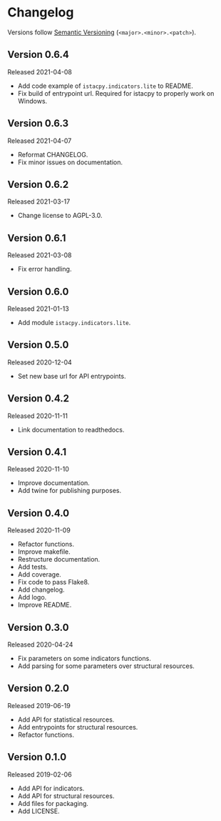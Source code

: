 # Changelog

Versions follow [Semantic Versioning](https://semver.org/) (`<major>.<minor>.<patch>`).

## Version 0.6.4

Released 2021-04-08

- Add code example of `istacpy.indicators.lite` to README.
- Fix build of entrypoint url. Required for istacpy to properly work on Windows.

## Version 0.6.3

Released 2021-04-07

- Reformat CHANGELOG.
- Fix minor issues on documentation.

## Version 0.6.2

Released 2021-03-17

- Change license to AGPL-3.0.

## Version 0.6.1

Released 2021-03-08

- Fix error handling.

## Version 0.6.0

Released 2021-01-13

- Add module `istacpy.indicators.lite`.

## Version 0.5.0

Released 2020-12-04

- Set new base url for API entrypoints.

## Version 0.4.2

Released 2020-11-11

- Link documentation to readthedocs.

## Version 0.4.1

Released 2020-11-10

- Improve documentation.
- Add twine for publishing purposes.

## Version 0.4.0

Released 2020-11-09

- Refactor functions.
- Improve makefile.
- Restructure documentation.
- Add tests.
- Add coverage.
- Fix code to pass Flake8.
- Add changelog.
- Add logo.
- Improve README.

## Version 0.3.0

Released 2020-04-24

- Fix parameters on some indicators functions.
- Add parsing for some parameters over structural resources.

## Version 0.2.0

Released 2019-06-19

- Add API for statistical resources.
- Add entrypoints for structural resources.
- Refactor functions.

## Version 0.1.0

Released 2019-02-06

- Add API for indicators.
- Add API for structural resources.
- Add files for packaging.
- Add LICENSE.
